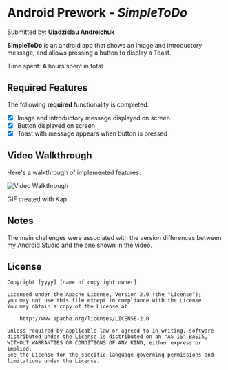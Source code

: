 # Android Prework - *SimpleToDo*

Submitted by: **Uladzislau Andreichuk**

**SimpleToDo** is an android app that shows an image and introductory message, and allows pressing a button to display a Toast. 

Time spent: **4** hours spent in total

## Required Features

The following **required** functionality is completed:

* [x] Image and introductory message displayed on screen
* [x] Button displayed on screen
* [x] Toast with message appears when button is pressed 

## Video Walkthrough

Here's a walkthrough of implemented features:

<img src='AndroidStudioProjects/HelloWorld/walkthrough.gif' title='Video Walkthrough' width='' alt='Video Walkthrough' />

<!-- Replace this with whatever GIF tool you used! -->
GIF created with Kap  


## Notes

The main challenges were associated with the version differences between my Android Studio and the one shown in the video. 

## License

    Copyright [yyyy] [name of copyright owner]

    Licensed under the Apache License, Version 2.0 (the "License");
    you may not use this file except in compliance with the License.
    You may obtain a copy of the License at

        http://www.apache.org/licenses/LICENSE-2.0

    Unless required by applicable law or agreed to in writing, software
    distributed under the License is distributed on an "AS IS" BASIS,
    WITHOUT WARRANTIES OR CONDITIONS OF ANY KIND, either express or implied.
    See the License for the specific language governing permissions and
    limitations under the License.
